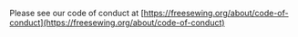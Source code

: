 Please see our code of conduct at [https://freesewing.org/about/code-of-conduct](https://freesewing.org/about/code-of-conduct)
